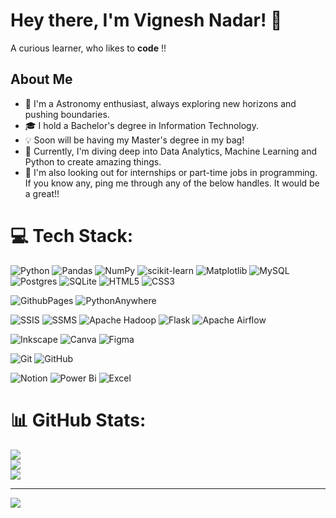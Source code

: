 # Hey there, I'm Vignesh Nadar! 👋

A curious learner, who likes to **code** !!

## About Me

- 🚀 I'm a Astronomy enthusiast, always exploring new horizons and pushing boundaries.
- 🎓 I hold a Bachelor's degree in Information Technology.
- 💡 Soon will be having my Master's degree in my bag!
- 🌱 Currently, I'm diving deep into Data Analytics, Machine Learning and Python to create amazing things.
- 💼 I'm also looking out for internships or part-time jobs in programming. If you know any, ping me through any of the below handles. It would be a great!!

# 💻 Tech Stack:
![Python](https://img.shields.io/badge/python-3670A0?style=flat-square&logo=python&logoColor=ffdd54) ![Pandas](https://img.shields.io/badge/pandas-%23150458.svg?style=flat-square&logo=pandas&logoColor=white) ![NumPy](https://img.shields.io/badge/numpy-%23013243.svg?style=flat-square&logo=numpy&logoColor=white) ![scikit-learn](https://img.shields.io/badge/scikit--learn-%23F7931E.svg?style=flat-square&logo=scikit-learn&logoColor=white) ![Matplotlib](https://img.shields.io/badge/Matplotlib-%23ffffff.svg?style=flat-square&logo=Matplotlib&logoColor=black) ![MySQL](https://img.shields.io/badge/mysql-4479A1.svg?style=flat-square&logo=mysql&logoColor=white) ![Postgres](https://img.shields.io/badge/postgres-%23316192.svg?style=flat-square&logo=postgresql&logoColor=white) ![SQLite](https://img.shields.io/badge/sqlite-%2307405e.svg?style=flat-square&logo=sqlite&logoColor=white) ![HTML5](https://img.shields.io/badge/html5-%23E34F26.svg?style=flat-square&logo=html5&logoColor=white) ![CSS3](https://img.shields.io/badge/css3-%231572B6.svg?style=flat-square&logo=css3&logoColor=white) 

![GithubPages](https://img.shields.io/badge/github%20pages-121013?style=flat-square&logo=github&logoColor=white) ![PythonAnywhere](https://img.shields.io/badge/pythonanywhere-%232F9FD7.svg?style=flat-square&logo=pythonanywhere&logoColor=151515) 

![SSIS](https://img.shields.io/badge/SSIS-%23CC2927.svg?style=flat-square&logo=microsoft-sql-server&logoColor=white) ![SSMS](https://img.shields.io/badge/SSMS-%23CC2927.svg?style=flat-square&logo=microsoft-sql-server&logoColor=white) ![Apache Hadoop](https://img.shields.io/badge/Apache%20Hadoop-66CCFF?style=flat-square&logo=apachehadoop&logoColor=black) ![Flask](https://img.shields.io/badge/flask-%23000.svg?style=flat-square&logo=flask&logoColor=white) ![Apache Airflow](https://img.shields.io/badge/Apache%20Airflow-017CEE?style=flat-square&logo=Apache%20Airflow&logoColor=white) 

![Inkscape](https://img.shields.io/badge/Inkscape-e0e0e0?style=flat-square&logo=inkscape&logoColor=080A13) ![Canva](https://img.shields.io/badge/Canva-%2300C4CC.svg?style=flat-square&logo=Canva&logoColor=white) ![Figma](https://img.shields.io/badge/figma-%23F24E1E.svg?style=flat-square&logo=figma&logoColor=white) 

![Git](https://img.shields.io/badge/git-%23F05033.svg?style=flat-square&logo=git&logoColor=white) ![GitHub](https://img.shields.io/badge/github-%23121011.svg?style=flat-square&logo=github&logoColor=white) 

![Notion](https://img.shields.io/badge/Notion-%23000000.svg?style=flat-square&logo=notion&logoColor=white) ![Power Bi](https://img.shields.io/badge/power_bi-F2C811?style=flat-square&logo=powerbi&logoColor=black) ![Excel](https://img.shields.io/badge/Microsoft%20Excel-%23217346.svg?style=flat-square&logo=microsoft-excel&logoColor=white)

# 📊 GitHub Stats:
![](https://github-readme-stats.vercel.app/api?username=VikkiezDev&theme=dark&hide_border=true&include_all_commits=true&count_private=false)<br/>
![](https://github-readme-streak-stats.herokuapp.com/?user=VikkiezDev&theme=dark&hide_border=true)<br/>
![](https://github-readme-stats.vercel.app/api/top-langs/?username=VikkiezDev&theme=dark&hide_border=true&include_all_commits=true&count_private=false&layout=compact)

---
[![](https://visitcount.itsvg.in/api?id=VikkiezDev&icon=0&color=0)](https://visitcount.itsvg.in)

<!-- Proudly created with GPRM ( https://gprm.itsvg.in ) -->

<!---
VikkiezDev/VikkiezDev is a ✨ special ✨ repository because its `README.md` (this file) appears on your GitHub profile.
You can click the Preview link to take a look at your changes.
--->
